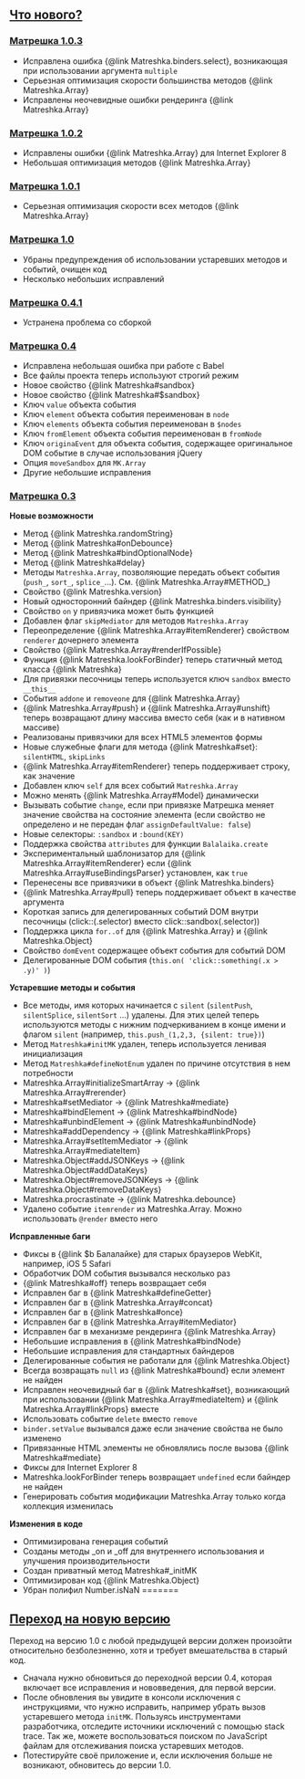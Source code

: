 ## [Что нового?](#whats-new)
### [Матрешка 1.0.3](https://github.com/finom/matreshka/releases/tag/v1.0.3)
* Исправлена ошибка {@link Matreshka.binders.select}, возникающая при использовании аргумента ``multiple``
* Серьезная оптимизация скорости большинства методов {@link Matreshka.Array}
* Исправлены неочевидные ошибки рендеринга {@link Matreshka.Array}

### [Матрешка 1.0.2](https://github.com/finom/matreshka/releases/tag/v1.0.2)
* Исправлены ошибки {@link Matreshka.Array} для Internet Explorer 8
* Небольшая оптимизация методов {@link Matreshka.Array}

### [Матрешка 1.0.1](https://github.com/finom/matreshka/releases/tag/v1.0.1)
* Серьезная оптимизация скорости всех методов {@link Matreshka.Array}

### [Матрешка 1.0](https://github.com/finom/matreshka/releases/tag/v1.0.0)
* Убраны предупреждения об использовании устаревших методов и событий, очищен код
* Несколько небольших исправлений

### [Матрешка 0.4.1](https://github.com/finom/matreshka/releases/tag/v0.4.1)
* Устранена проблема со сборкой

### [Матрешка 0.4](https://github.com/finom/matreshka/releases/tag/v0.4.0)
* Исправлена небольшая ошибка при работе с Babel
* Все файлы проекта теперь используют строгий режим
* Новое свойство {@link Matreshka#sandbox}
* Новое свойство {@link Matreshka#$sandbox}
* Ключ ``value`` объекта события
* Ключ ``element`` объекта события переименован в ``node``
* Ключ ``elements`` объекта события переименован в ``$nodes``
* Ключ ``fromElement`` объекта события переименован в ``fromNode``
* Ключ ``originaEvent`` для объекта события, содержащее оригинальное DOM событие в случае использования jQuery
* Опция ``moveSandbox`` для ``MK.Array``
* Другие небольшие исправления

### [Матрешка 0.3](https://github.com/finom/matreshka/releases/tag/v0.3.0)
**Новые возможности**
* Метод {@link Matreshka.randomString}
* Метод {@link Matreshka#onDebounce}
* Метод {@link Matreshka#bindOptionalNode}
* Метод {@link Matreshka#delay}
* Методы ``Matreshka.Array``, позволяющие передать объект события (``push_``, ``sort_``, ``splice_``...). См. {@link Matreshka.Array#METHOD_}
* Свойство {@link Matreshka.version}
* Новый односторонний байндер {@link Matreshka.binders.visibility}
* Свойство ``on`` у привязчика может быть функцией
* Добавлен флаг ``skipMediator`` для методов ``Matreshka.Array``
* Переопределение {@link Matreshka.Array#itemRenderer} свойством ``renderer`` дочернего элемента
* Свойство {@link Matreshka.Array#renderIfPossible}
* Функция {@link Matreshka.lookForBinder} теперь статичный метод класса {@link Matreshka}
* Для привязки песочницы теперь используется ключ ``sandbox`` вместо ``__this__``
* События ``addone`` и ``removeone`` для {@link Matreshka.Array}
* {@link Matreshka.Array#push} и {@link Matreshka.Array#unshift} теперь возвращают длину массива вместо себя (как и в нативном массиве)
* Реализованы привязчики для всех HTML5 элементов формы
* Новые служебные флаги для метода  {@link Matreshka#set}: ``silentHTML``, ``skipLinks``
* {@link Matreshka.Array#itemRenderer} теперь поддерживает строку, как значение
* Добавлен ключ ``self`` для всех событий ``Matreshka.Array``
* Можно менять {@link Matreshka.Array#Model} динамически
* Вызывать событие ``change``, если при привязке Матрешка меняет значение свойства на состояние элемента (если свойство не определено и не передан флаг ``assignDefaultValue: false``)
* Новые селекторы: ``:sandbox`` и ``:bound(KEY)``
* Поддержка свойства ``attributes`` для функции ``Balalaika.create``
* Экспериментальный шаблонизатор для {@link Matreshka.Array#itemRenderer} если {@link Matreshka.Array#useBindingsParser} установлен, как ``true``
* Перенесены все привязчики в объект {@link Matreshka.binders}
* {@link Matreshka.Array#pull} теперь поддерживает объект в качестве аргумента
* Короткая запись для делегированных событий DOM внутри песочницы (click::(.selector) вместо click::sandbox(.selector))
* Поддержка цикла ``for..of`` для {@link Matreshka.Array} и {@link Matreshka.Object}
* Свойство ``domEvent`` содержащее объект события для событий DOM
* Делегированные DOM события (``this.on( 'click::something(.x > .y)' )``)

**Устаревшие методы и события**
* Все методы, имя которых начинается с ``silent`` (``silentPush``, ``silentSplice``, ``silentSort`` ...) удалены. Для этих целей теперь используются методы с нижним подчеркиванием в конце имени и флагом ``silent`` (например, ``this.push_(1,2,3, {silent: true})``)
* Метод ``Matreshka#initMK`` удален, теперь используется ленивая инициализация
* Метод ``Matreshka#defineNotEnum`` удален по причине отсутствия в нем потребности
* Matreshka.Array#initializeSmartArray -> {@link Matreshka.Array#rerender}
* Matreshka#setMediator -> {@link Matreshka#mediate}
* Matreshka#bindElement -> {@link Matreshka#bindNode}
* Matreshka#unbindElement -> {@link Matreshka#unbindNode}
* Matreshka#addDependency -> {@link Matreshka#linkProps}
* Matreshka.Array#setItemMediator -> {@link Matreshka.Array#mediateItem}
* Matreshka.Object#addJSONKeys -> {@link Matreshka.Object#addDataKeys}
* Matreshka.Object#removeJSONKeys -> {@link Matreshka.Object#removeDataKeys}
* Matreshka.procrastinate -> {@link Matreshka.debounce}
* Удалено событие ``itemrender`` из Matreshka.Array. Можно использовать ``@render`` вместо него


**Исправленные баги**
* Фиксы в {@link $b Балалайке} для старых браузеров WebKit, например, iOS 5 Safari
* Обработчик DOM события вызывался несколько раз
* {@link Matreshka#off} теперь возвращает себя
* Исправлен баг в {@link Matreshka#defineGetter}
* Исправлен баг в {@link Matreshka.Array#concat}
* Исправлен баг в {@link Matreshka#once}
* Исправлен баг в {@link Matreshka.Array#itemMediator}
* Исправлен баг в механизме рендеринга {@link Matreshka.Array}
* Небольшие исправления в {@link Matreshka#bindNode}
* Небольшие исправления для стандартных байндеров
* Делегированные события не работали для {@link Matreshka.Object}
* Всегда возвращать ``null`` из {@link Matreshka#bound} если элемент не найден
* Исправлен неочевидный баг в {@link Matreshka#set}, возникающий при использовании {@link Matreshka.Array#mediateItem} и {@link Matreshka.Array#linkProps} вместе
* Использовать событие ``delete`` вместо ``remove``
* ``binder.setValue`` вызывался даже если значение свойства не было изменено
* Привязанные HTML элементы не обновлялись после вызова {@link Matreshka#mediate}
* Фиксы для Internet Explorer 8
* Matreshka.lookForBinder теперь возвращает ``undefined`` если байндер не найден
* Генерировать события модификации Matreshka.Array только когда коллекция изменилась


**Изменения в коде**
* Оптимизирована генерация событий
* Созданы методы _on и _off для внутреннего использования и улучшения производительности
* Создан приватный метод Matreshka#_initMK
* Оптимизирован код {@link Matreshka.Object}
* Убран полифил Number.isNaN
=======
## [Переход на новую версию](#how-to-update)
Переход на версию 1.0 с любой предыдущей версии должен произойти относительно безболезненно, хотя и требует вмешательства в старый код.
* Сначала нужно обновиться до переходной версии 0.4, которая включает все исправления и нововведения, для первой версии.
* После обновления вы увидите в консоли исключения с инструкциями, что нужно исправить, например убрать вызов устаревшего метода ``initMK``. Пользуясь инструментами разработчика, отследите источники исключений с помощью stack trace. Так же, можете воспользоваться поиском по JavaScript файлам для отслеживания поиска устаревших методов.
* Потестируйте своё приложение и, если исключения больше не возникают, обновитесь до версии 1.0.